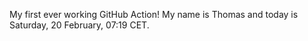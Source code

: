 My first ever working GitHub Action!
My name is Thomas and today is Saturday, 20 February, 07:19 CET. 

